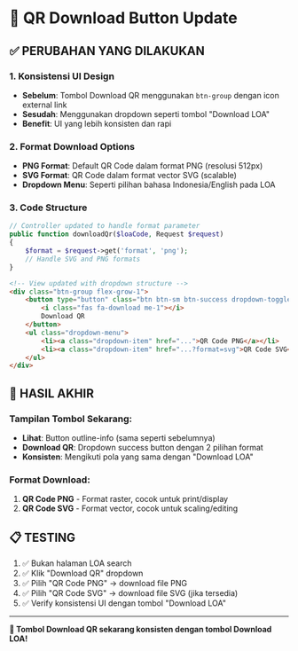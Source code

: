 # 🔄 QR Download Button Update

## ✅ PERUBAHAN YANG DILAKUKAN

### 1. **Konsistensi UI Design**
- **Sebelum**: Tombol Download QR menggunakan `btn-group` dengan icon external link
- **Sesudah**: Menggunakan dropdown seperti tombol "Download LOA" 
- **Benefit**: UI yang lebih konsisten dan rapi

### 2. **Format Download Options**
- **PNG Format**: Default QR Code dalam format PNG (resolusi 512px)
- **SVG Format**: QR Code dalam format vector SVG (scalable)
- **Dropdown Menu**: Seperti pilihan bahasa Indonesia/English pada LOA

### 3. **Code Structure**
```php
// Controller updated to handle format parameter
public function downloadQr($loaCode, Request $request)
{
    $format = $request->get('format', 'png');
    // Handle SVG and PNG formats
}
```

```html
<!-- View updated with dropdown structure -->
<div class="btn-group flex-grow-1">
    <button type="button" class="btn btn-sm btn-success dropdown-toggle" data-bs-toggle="dropdown">
        <i class="fas fa-download me-1"></i>
        Download QR
    </button>
    <ul class="dropdown-menu">
        <li><a class="dropdown-item" href="...">QR Code PNG</a></li>
        <li><a class="dropdown-item" href="...?format=svg">QR Code SVG</a></li>
    </ul>
</div>
```

## 🎯 HASIL AKHIR

### Tampilan Tombol Sekarang:
- **Lihat**: Button outline-info (sama seperti sebelumnya)
- **Download QR**: Dropdown success button dengan 2 pilihan format
- **Konsisten**: Mengikuti pola yang sama dengan "Download LOA"

### Format Download:
1. **QR Code PNG** - Format raster, cocok untuk print/display
2. **QR Code SVG** - Format vector, cocok untuk scaling/editing

## 📋 TESTING

1. ✅ Bukan halaman LOA search
2. ✅ Klik "Download QR" dropdown 
3. ✅ Pilih "QR Code PNG" → download file PNG
4. ✅ Pilih "QR Code SVG" → download file SVG (jika tersedia)
5. ✅ Verify konsistensi UI dengan tombol "Download LOA"

---

**🎊 Tombol Download QR sekarang konsisten dengan tombol Download LOA!**
